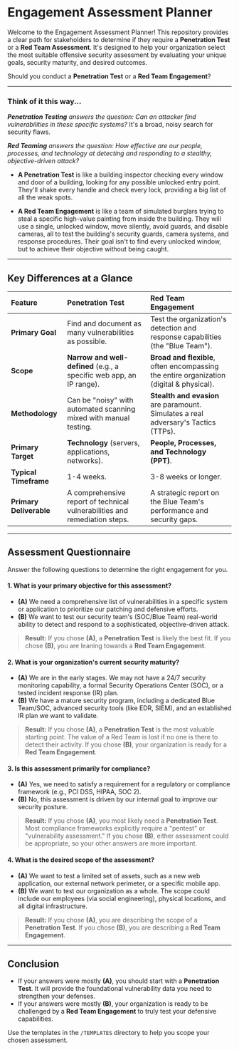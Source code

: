 # Engagement Assessment Planner

Welcome to the Engagement Assessment Planner! This repository provides a clear path for stakeholders to determine if they require a **Penetration Test** or a **Red Team Assessment**. It's designed to help your organization select the most suitable offensive security assessment by evaluating your unique goals, security maturity, and desired outcomes.

Should you conduct a **Penetration Test** or a **Red Team Engagement**?

---

### Think of it this way...

***Penetration Testing** answers the question: Can an attacker find vulnerabilities in these specific systems?* It's a broad, noisy search for security flaws.

***Red Teaming** answers the question: How effective are our people, processes, and technology at detecting and responding to a stealthy, objective-driven attack?*

* **A Penetration Test** is like a building inspector checking every window and door of a building, looking for any possible unlocked entry point. They'll shake every handle and check every lock, providing a big list of all the weak spots.

* **A Red Team Engagement** is like a team of simulated burglars trying to steal a specific high-value painting from inside the building. They will use a single, unlocked window, move silently, avoid guards, and disable cameras, all to test the building's security guards, camera systems, and response procedures. Their goal isn't to find every unlocked window, but to achieve their objective without being caught.

---

## Key Differences at a Glance

| Feature               | Penetration Test                                                              | Red Team Engagement                                                                   |
| :-------------------- | :---------------------------------------------------------------------------- | :------------------------------------------------------------------------------------ |
| **Primary Goal** | Find and document as many vulnerabilities as possible.                        | Test the organization's detection and response capabilities (the "Blue Team").        |
| **Scope** | **Narrow and well-defined** (e.g., a specific web app, an IP range).          | **Broad and flexible**, often encompassing the entire organization (digital & physical). |
| **Methodology** | Can be "noisy" with automated scanning mixed with manual testing.             | **Stealth and evasion** are paramount. Simulates a real adversary's Tactics (TTPs).   |
| **Primary Target** | **Technology** (servers, applications, networks).                             | **People, Processes, and Technology (PPT)**.                                          |
| **Typical Timeframe** | 1-4 weeks.                                                                    | 3-8 weeks or longer.                                                                  |
| **Primary Deliverable** | A comprehensive report of technical vulnerabilities and remediation steps.    | A strategic report on the Blue Team's performance and security gaps.                  |

---

## Assessment Questionnaire

Answer the following questions to determine the right engagement for you.

#### 1. What is your primary objective for this assessment?
* **(A)** We need a comprehensive list of vulnerabilities in a specific system or application to prioritize our patching and defensive efforts.
* **(B)** We want to test our security team's (SOC/Blue Team) real-world ability to detect and respond to a sophisticated, objective-driven attack.

> **Result:** If you chose **(A)**, a **Penetration Test** is likely the best fit. If you chose **(B)**, you are leaning towards a **Red Team Engagement**.

#### 2. What is your organization's current security maturity?
* **(A)** We are in the early stages. We may not have a 24/7 security monitoring capability, a formal Security Operations Center (SOC), or a tested incident response (IR) plan.
* **(B)** We have a mature security program, including a dedicated Blue Team/SOC, advanced security tools (like EDR, SIEM), and an established IR plan we want to validate.

> **Result:** If you chose **(A)**, a **Penetration Test** is the most valuable starting point. The value of a Red Team is lost if no one is there to detect their activity. If you chose **(B)**, your organization is ready for a **Red Team Engagement**.

#### 3. Is this assessment primarily for compliance?
* **(A)** Yes, we need to satisfy a requirement for a regulatory or compliance framework (e.g., PCI DSS, HIPAA, SOC 2).
* **(B)** No, this assessment is driven by our internal goal to improve our security posture.

> **Result:** If you chose **(A)**, you most likely need a **Penetration Test**. Most compliance frameworks explicitly require a "pentest" or "vulnerability assessment." If you chose **(B)**, either assessment could be appropriate, so your other answers are more important.

#### 4. What is the desired scope of the assessment?
* **(A)** We want to test a limited set of assets, such as a new web application, our external network perimeter, or a specific mobile app.
* **(B)** We want to test our organization as a whole. The scope could include our employees (via social engineering), physical locations, and all digital infrastructure.

> **Result:** If you chose **(A)**, you are describing the scope of a **Penetration Test**. If you chose **(B)**, you are describing a **Red Team Engagement**.

---

## Conclusion

* If your answers were mostly **(A)**, you should start with a **Penetration Test**. It will provide the foundational vulnerability data you need to strengthen your defenses.
* If your answers were mostly **(B)**, your organization is ready to be challenged by a **Red Team Engagement** to truly test your defensive capabilities.

Use the templates in the `/TEMPLATES` directory to help you scope your chosen assessment.

